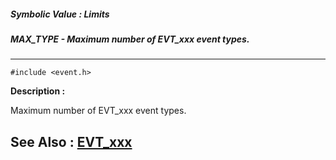 ##### Symbolic Value : Limits
##### MAX_TYPE - Maximum number of EVT_xxx event types.
---
```
#include <event.h>
```
**Description :**

Maximum number of EVT_xxx event types.

**See Also :**
[EVT_xxx](/reference/Symb/EVT_xxx)
---
